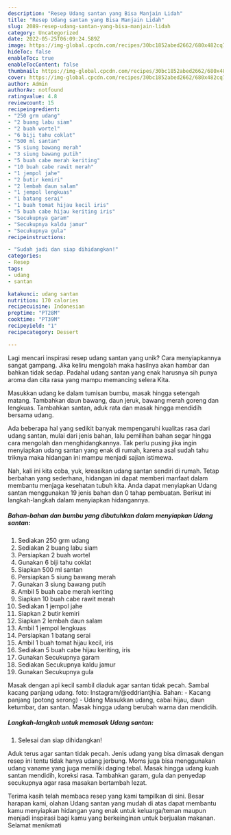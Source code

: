 ```yaml
---
description: "Resep Udang santan yang Bisa Manjain Lidah"
title: "Resep Udang santan yang Bisa Manjain Lidah"
slug: 2089-resep-udang-santan-yang-bisa-manjain-lidah
category: Uncategorized
date: 2022-05-25T06:09:24.589Z
image: https://img-global.cpcdn.com/recipes/30bc1852abed2662/680x482cq70/udang-santan-foto-resep-utama.jpg
hideToc: false
enableToc: true
enableTocContent: false
thumbnail: https://img-global.cpcdn.com/recipes/30bc1852abed2662/680x482cq70/udang-santan-foto-resep-utama.jpg
cover: https://img-global.cpcdn.com/recipes/30bc1852abed2662/680x482cq70/udang-santan-foto-resep-utama.jpg
author: Admin
authorAv: notfound
ratingvalue: 4.8
reviewcount: 15
recipeingredient:
- "250 grm udang"
- "2 buang labu siam"
- "2 buah wortel"
- "6 biji tahu coklat"
- "500 ml santan"
- "5 siung bawang merah"
- "3 siung bawang putih"
- "5 buah cabe merah keriting"
- "10 buah cabe rawit merah"
- "1 jempol jahe"
- "2 butir kemiri"
- "2 lembah daun salam"
- "1 jempol lengkuas"
- "1 batang serai"
- "1 buah tomat hijau kecil iris"
- "5 buah cabe hijau keriting iris"
- "Secukupnya garam"
- "Secukupnya kaldu jamur"
- "Secukupnya gula"
recipeinstructions:

- "Sudah jadi dan siap dihidangkan!"
categories:
- Resep
tags:
- udang
- santan

katakunci: udang santan 
nutrition: 170 calories
recipecuisine: Indonesian
preptime: "PT28M"
cooktime: "PT39M"
recipeyield: "1"
recipecategory: Dessert

---
```





Lagi mencari inspirasi resep udang santan yang unik? Cara menyiapkannya sangat gampang. Jika keliru mengolah maka hasilnya akan hambar dan bahkan tidak sedap. Padahal udang santan yang enak harusnya sih punya aroma dan cita rasa yang mampu memancing selera Kita.





Masukkan udang ke dalam tumisan bumbu, masak hingga setengah matang. Tambahkan daun bawang, daun jeruk, bawang merah goreng dan lengkuas. Tambahkan santan, aduk rata dan masak hingga mendidih bersama udang.

Ada beberapa hal yang sedikit banyak mempengaruhi kualitas rasa dari udang santan, mulai dari jenis bahan, lalu pemilihan bahan segar hingga cara mengolah dan menghidangkannya. Tak perlu pusing jika ingin menyiapkan udang santan yang enak di rumah, karena asal sudah tahu triknya maka hidangan ini mampu menjadi sajian istimewa.






Nah, kali ini kita coba, yuk, kreasikan udang santan sendiri di rumah. Tetap berbahan yang sederhana, hidangan ini dapat memberi manfaat dalam membantu menjaga kesehatan tubuh kita. Anda dapat menyiapkan Udang santan menggunakan 19 jenis bahan dan 0 tahap pembuatan. Berikut ini langkah-langkah dalam menyiapkan hidangannya.

<!--inarticleads1-->

##### Bahan-bahan dan bumbu yang dibutuhkan dalam menyiapkan Udang santan:

1. Sediakan 250 grm udang
1. Sediakan 2 buang labu siam
1. Persiapkan 2 buah wortel
1. Gunakan 6 biji tahu coklat
1. Siapkan 500 ml santan
1. Persiapkan 5 siung bawang merah
1. Gunakan 3 siung bawang putih
1. Ambil 5 buah cabe merah keriting
1. Siapkan 10 buah cabe rawit merah
1. Sediakan 1 jempol jahe
1. Siapkan 2 butir kemiri
1. Siapkan 2 lembah daun salam
1. Ambil 1 jempol lengkuas
1. Persiapkan 1 batang serai
1. Ambil 1 buah tomat hijau kecil, iris
1. Sediakan 5 buah cabe hijau keriting, iris
1. Gunakan Secukupnya garam
1. Sediakan Secukupnya kaldu jamur
1. Gunakan Secukupnya gula


Masak dengan api kecil sambil diaduk agar santan tidak pecah. Sambal kacang panjang udang. foto: Instagram/@eddriantjhia. Bahan: - Kacang panjang (potong serong) - Udang Masukkan udang, cabai hijau, daun ketumbar, dan santan. Masak hingga udang berubah warna dan mendidih. 

<!--inarticleads2-->

##### Langkah-langkah untuk memasak Udang santan:


1. Selesai dan siap dihidangkan!

Aduk terus agar santan tidak pecah. Jenis udang yang bisa dimasak dengan resep ini tentu tidak hanya udang jerbung. Moms juga bisa menggunakan udang vaname yang juga memiliki daging tebal. Masak hingga udang kuah santan mendidih, koreksi rasa. Tambahkan garam, gula dan penyedap secukupnya agar rasa masakan bertambah lezat. 

Terima kasih telah membaca resep yang kami tampilkan di sini. Besar harapan kami, olahan Udang santan yang mudah di atas dapat membantu kamu menyiapkan hidangan yang enak untuk keluarga/teman maupun menjadi inspirasi bagi kamu yang berkeinginan untuk berjualan makanan. Selamat menikmati
